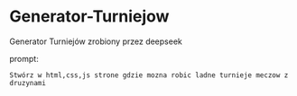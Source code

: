 # Generator-Turniejow
Generator Turniejów zrobiony przez deepseek

prompt:
```
Stwórz w html,css,js strone gdzie mozna robic ladne turnieje meczow z  druzynami
```
